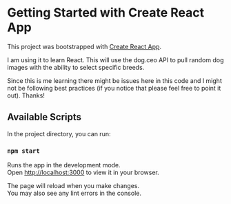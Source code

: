 # Getting Started with Create React App

This project was bootstrapped with [Create React App](https://github.com/facebook/create-react-app).

I am using it to learn React. This will use the dog.ceo API to pull random dog images with the ability to select specific breeds.

Since this is me learning there might be issues here in this code and I might not be following best practices (if you notice that please feel free to point it out). Thanks!

## Available Scripts

In the project directory, you can run:

### `npm start`

Runs the app in the development mode.\
Open [http://localhost:3000](http://localhost:3000) to view it in your browser.

The page will reload when you make changes.\
You may also see any lint errors in the console.
